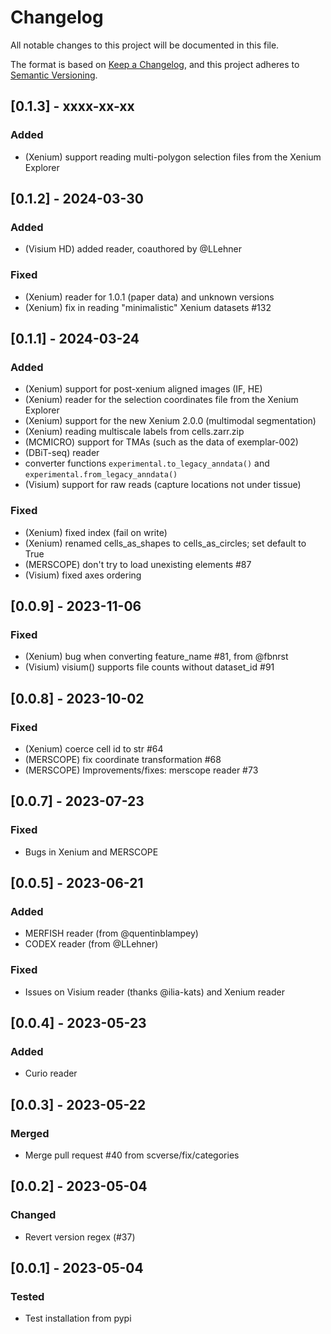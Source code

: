# Changelog

All notable changes to this project will be documented in this file.

The format is based on [Keep a Changelog][],
and this project adheres to [Semantic Versioning][].

[keep a changelog]: https://keepachangelog.com/en/1.0.0/
[semantic versioning]: https://semver.org/spec/v2.0.0.html

## [0.1.3] - xxxx-xx-xx

### Added

-   (Xenium) support reading multi-polygon selection files from the Xenium Explorer

## [0.1.2] - 2024-03-30

### Added

-   (Visium HD) added reader, coauthored by @LLehner

### Fixed

-   (Xenium) reader for 1.0.1 (paper data) and unknown versions
-   (Xenium) fix in reading "minimalistic" Xenium datasets #132

## [0.1.1] - 2024-03-24

### Added

-   (Xenium) support for post-xenium aligned images (IF, HE)
-   (Xenium) reader for the selection coordinates file from the Xenium Explorer
-   (Xenium) support for the new Xenium 2.0.0 (multimodal segmentation)
-   (Xenium) reading multiscale labels from cells.zarr.zip
-   (MCMICRO) support for TMAs (such as the data of exemplar-002)
-   (DBiT-seq) reader
-   converter functions `experimental.to_legacy_anndata()` and `experimental.from_legacy_anndata()`
-   (Visium) support for raw reads (capture locations not under tissue)

### Fixed

-   (Xenium) fixed index (fail on write)
-   (Xenium) renamed cells_as_shapes to cells_as_circles; set default to True
-   (MERSCOPE) don't try to load unexisting elements #87
-   (Visium) fixed axes ordering

## [0.0.9] - 2023-11-06

### Fixed

-   (Xenium) bug when converting feature_name #81, from @fbnrst
-   (Visium) visium() supports file counts without dataset_id #91

## [0.0.8] - 2023-10-02

### Fixed

-   (Xenium) coerce cell id to str #64
-   (MERSCOPE) fix coordinate transformation #68
-   (MERSCOPE) Improvements/fixes: merscope reader #73

## [0.0.7] - 2023-07-23

### Fixed

-   Bugs in Xenium and MERSCOPE

## [0.0.5] - 2023-06-21

### Added

-   MERFISH reader (from @quentinblampey)
-   CODEX reader (from @LLehner)

### Fixed

-   Issues on Visium reader (thanks @ilia-kats) and Xenium reader

## [0.0.4] - 2023-05-23

### Added

-   Curio reader

## [0.0.3] - 2023-05-22

### Merged

-   Merge pull request #40 from scverse/fix/categories

## [0.0.2] - 2023-05-04

### Changed

-   Revert version regex (#37)

## [0.0.1] - 2023-05-04

### Tested

-   Test installation from pypi

